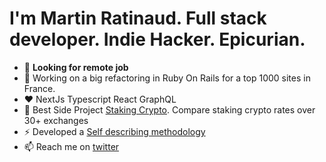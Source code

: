 # I'm Martin Ratinaud. Full stack developer. Indie Hacker. Epicurian.

- 👀 **Looking for remote job**
- 🔭 Working on a big refactoring in Ruby On Rails for a top 1000 sites in France.
- ♥️ NextJs Typescript React GraphQL
- 👯 Best Side Project [Staking Crypto](https://stakingcrypto.io). Compare staking crypto rates over 30+ exchanges
- ⚡ Developed a [Self describing methodology](https://github.com/martinratinaud/work-with-me)
- 📫 Reach me on [twitter](https://twitter.com/martinratinaud)
